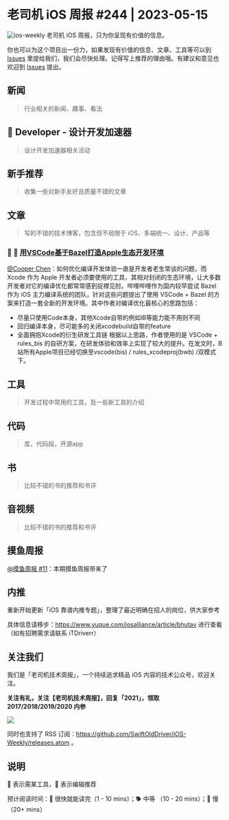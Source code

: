 # 老司机 iOS 周报 #244 | 2023-05-15

![ios-weekly](https://github.com/SwiftOldDriver/iOS-Weekly/blob/master/assets/ios-weekly.png?raw=true)
老司机 iOS 周报，只为你呈现有价值的信息。

你也可以为这个项目出一份力，如果发现有价值的信息、文章、工具等可以到 [Issues](https://github.com/SwiftOldDriver/iOS-Weekly/issues) 里提给我们，我们会尽快处理。记得写上推荐的理由哦。有建议和意见也欢迎到 [Issues](https://github.com/SwiftOldDriver/iOS-Weekly/issues) 提出。

## 新闻

> 行业相关的新闻、趣事、看法

##  Developer - 设计开发加速器

> 设计开发加速器相关活动

## 新手推荐

> 收集一些对新手友好且质量不错的文章

## 文章

> 写的不错的技术博客，包含但不局限于 iOS、多端统一、设计、产品等

### 🐢 🌟 [用VSCode基于Bazel打造Apple生态开发环境](https://mp.weixin.qq.com/s/7UJdgJIYWkhzSjtKsHqC2g)

[@Cooper Chen](https://github.com/cjlcooper)：如何优化编译开发体验一直是开发者老生常谈的问题，而 Xcode 作为 Apple 开发者必须要使用的工具，其相对封闭的生态环境，让大多数开发者对它的编译优化都常常感到捉襟见肘。哔哩哔哩作为国内较早尝试 Bazel 作为 iOS 主力编译系统的团队，针对这些问题提出了使用 VSCode + Bazel 的方案来打造一套全新的开发环境。其中作者对编译优化最核心的思路包括：
- 尽量只使用Code本身，其他Xcode自带的例如IB等能力能不用则不同
- 回归编译本身，尽可能多的关闭xcodebuild自带的feature
- 全面拥抱Xcode的衍生研发工具链
根据以上思路，作者使用的是 VSCode + rules_bis 的自研方案，在研发体验和效率上实现了较大的提升。在发文时，B站所有Apple项目已经切换至vscode(bis) / rules_xcodeproj(bwb) /双模式下。


## 工具

> 开发过程中常用的工具，及一些新工具的介绍

## 代码

> 库，代码段，开源app

## 书

> 比较不错的书的推荐和书评

## 音视频

> 比较不错的书的推荐和书评

## 摸鱼周报

[@摸鱼周报 #11](https://mp.weixin.qq.com/s/hE9wYlLX8F1sKjIF5eIPVQ)：本期摸鱼周报带来了

## 内推

重新开始更新「iOS 靠谱内推专题」，整理了最近明确在招人的岗位，供大家参考

具体信息请移步：https://www.yuque.com/iosalliance/article/bhutav 进行查看（如有招聘需求请联系 iTDriverr）

## 关注我们

我们是「老司机技术周报」，一个持续追求精品 iOS 内容的技术公众号，欢迎关注。

**关注有礼，关注【老司机技术周报】，回复「2021」，领取 2017/2018/2019/2020 内参**

![](https://github.com/SwiftOldDriver/iOS-Weekly/blob/master/assets/qrcode_for_wechat.jpg?raw=true)

同时也支持了 RSS 订阅：https://github.com/SwiftOldDriver/iOS-Weekly/releases.atom 。

## 说明

🚧 表示需某工具，🌟 表示编辑推荐

预计阅读时间：🐎 很快就能读完（1 - 10 mins）；🐕 中等 （10 - 20 mins）；🐢 慢（20+ mins）
